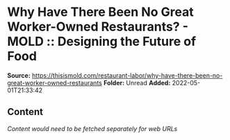 # Why Have There Been No Great Worker-Owned Restaurants? - MOLD :: Designing the Future of Food

**Source:** https://thisismold.com/restaurant-labor/why-have-there-been-no-great-worker-owned-restaurants
**Folder:** Unread
**Added:** 2022-05-01T21:33:42




## Content
*Content would need to be fetched separately for web URLs*
